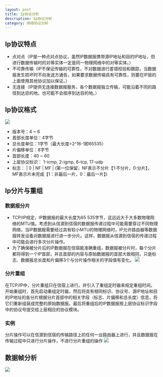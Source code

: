 ```yaml
---
layout: post
title: Ip协议分析
description: Ip协议分析
category: 网络协议分析
---
```


## Ip协议特点
- 点对点（IP是一种点对点协议，虽然IP数据报携带源IP地址和目的IP地址，但进行数据传输时的对等实体一定是同一物理网络中的对等实体。）
- 不可靠传输（IP不保证传输的可靠性，不对数据进行差错校验和跟踪，当数据报发生损坏时不向发送方通告，如果要求数据传输具有可靠性，则要在IP层的上面使用其他协议加以保证。）
- 无连接（IP提供无连接数据报服务，各个数据报独立传输，可能沿着不同的路径到达目的地，也可能不会按序到达目的地。）


## Ip协议格式

![](https://i.imgur.com/7yymcj1.png)

- 版本号：4 ~ 6
- 首部长度单位：4字节
- 总长度单位：1字节（最大长度=2^16-1即65535）
- 片偏移单位：8字节
- 首部长度：40 ~ 60
- 上层协议标识： 1-icmp, 2-igmp, 6-tcp, 17-udp
- 标志： | 0 | NF | MF | (第一位保留，NF表示不分片【1:不分片，0:分片】，MF表示片未完成【1：非最后一片，0：最后一片】)

## Ip分片与重组
### 数据报分片
- TCP/IP规定，IP数据报的最大长度为65 535字节，这远远大于大多数物理网络的MTU值。考虑到从信源到信宿的数据报传递过程中可能需要穿过不同物理网络，当IP数据报需要经过具有较小MTU的物理网络时，IP允许路由器等数据报转发设备对数据报进行进一步分片。这样，数据报从信源到信宿的传递过程中可能会进行多次分片操作。
- 为了确保被分片后的IP数据报在信宿能准确重组，数据报被分片时，每个分片都将得到一个IP首部，并且首部的内容与原始数据报的首部大致相同，只是标志、数据报总长度和片偏移3个与分片操作相关的字段值有变化。
![](https://i.imgur.com/ImNOHXS.png)


### 分片重组
在TCP/IP中，分片重组只在信宿上进行。并引入了重组定时器来规定重组时间。开始重组时，首先启动重组定时器，然后将具有相同标识、协议号、源IP地址和目的IP地址的各分片根据分片首部中的相关字段（标志、片偏移和总长度）信息，将它们重新组装成完整的原始数据报。最后将重组后的IP数据报按上层协议标识字段中的协议号提交给上层相应的协议模块。

### 实例
分片操作可以在信源到信宿的传输路径上的任何一台路由器上进行，并且数据报在传输过程中只进行分片操作，不进行分片重组的操作
![](https://i.imgur.com/ycdZqQv.jpg)


## 数据帧分析
![](https://i.imgur.com/u3kmc9L.png)